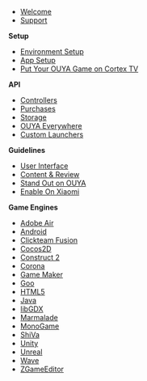 * [Welcome](index.md)
* [Support](developer_support.md)

**Setup**
* [Environment Setup](env_setup.md)
* [App Setup](app_setup.md)
* [Put Your OUYA Game on Cortex TV](https://devs.ouya.tv/developers/docs/forge_tv.md)

**API**
* [Controllers](controllers.md)
* [Purchases](purchasing.md)
* [Storage](storage.md)
* [OUYA Everywhere](ouya-everywhere.md)
* [Custom Launchers](custom_launchers.md)

**Guidelines**
* [User Interface](interface-guidelines.md)
* [Content & Review](content-review-guidelines.md)
* [Stand Out on OUYA](stand_out_on_ouya.md)
* [Enable On Xiaomi](enable_xiaomi_support.md)

**Game Engines**
* [Adobe Air](adobe-air.md)
* [Android](android.md)
* [Clickteam Fusion](multimedia_fusion_2.md)
* [Cocos2D](cocos2d.md)
* [Construct 2](construct_2.md)
* [Corona](corona.md)
* [Game Maker](game-maker.md)
* [Goo](goo.md)
* [HTML5](html5.md)
* [Java](java.md)
* [libGDX](libGDX.md)
* [Marmalade](marmalade.md)
* [MonoGame](mono-game.md)
* [ShiVa](shiva.md)
* [Unity](unity.md)
* [Unreal](unreal.md)
* [Wave](wave.md)
* [ZGameEditor](zgameeditor.md)
